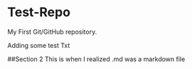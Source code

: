 Test-Repo
=========

My First Git/GitHub repository.

Adding some test Txt

##Section 2
This is when I realized .md was a markdown file
